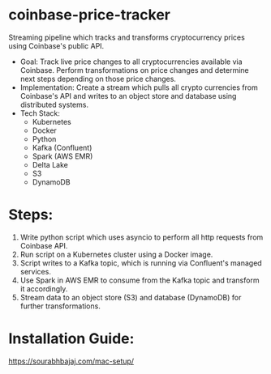 # coinbase-price-tracker
Streaming pipeline which tracks and transforms cryptocurrency prices using Coinbase's public API. 

* Goal: Track live price changes to all cryptocurrencies available via Coinbase. Perform transformations on price changes and determine next steps depending on those price changes.
* Implementation: Create a stream which pulls all crypto currencies from Coinbase's API and writes to an object store and database using distributed systems. 
* Tech Stack: 
  * Kubernetes
  * Docker
  * Python
  * Kafka (Confluent)
  * Spark (AWS EMR)
  * Delta Lake
  * S3
  * DynamoDB
  
  
# Steps: 
  1. Write python script which uses asyncio to perform all http requests from Coinbase API. 
  2. Run script on a Kubernetes cluster using a Docker image. 
  3. Script writes to a Kafka topic, which is running via Confluent's managed services. 
  4. Use Spark in AWS EMR to consume from the Kafka topic and transform it accordingly. 
  5. Stream data to an object store (S3) and database (DynamoDB) for further transformations. 
  
# Installation Guide: 
https://sourabhbajaj.com/mac-setup/
